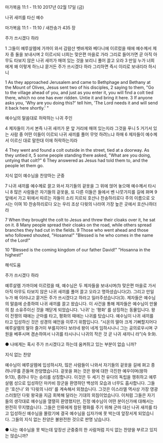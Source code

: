 마가복음 11:1 - 11:10 
2017년 02월 17일 (금)

나귀 새끼를 타신 예수 



마가복음 11:1 - 11:10 / 새찬송가 435 장


주가 쓰시겠다 하라 

1 그들이 예루살렘에 가까이 와서 감람산 벳바게와 베다니에 이르렀을 때에 예수께서 제자 중 둘을 보내시며 2 이르시되 너희는 맞은편 마을로 가라 그리로 들어가면 곧 아직 아무도 타보지 않은 나귀 새끼가 매여 있는 것을 보리니 풀어 끌고 오라 3 만일 누가 너희에게 왜 이렇게 하느냐 묻거든 주가 쓰시겠다 하라 그리하면 즉시 이리로 보내리라 하시니 

1 As they approached Jerusalem and came to Bethphage and Bethany at the Mount of Olives, Jesus sent two of his disciples, 2 saying to them, "Go to the village ahead of you, and just as you enter it, you will find a colt tied there, which no one has ever ridden. Untie it and bring it here. 3 If anyone asks you, 'Why are you doing this?' tell him, 'The Lord needs it and will send it back here shortly.' " 

예수님의 말씀대로 허락하는 나귀 주인 

4 제자들이 가서 본즉 나귀 새끼가 문 앞 거리에 매여 있는지라 그것을 푸니 5 거기서 있는 사람 중 어떤 이들이 이르되 나귀 새끼를 풀어 무엇 하려느냐 하매 6 제자들이 예수께서 이르신 대로 말한대 이에 허락하는지라 

4 They went and found a colt outside in the street, tied at a doorway. As they untied it, 5 some people standing there asked, "What are you doing, untying that colt?" 6 They answered as Jesus had told them to, and the people let them go. 

지식 없이 예수님을 찬양하는 군중 

7 나귀 새끼를 예수께로 끌고 와서 자기들의 겉옷을 그 위에 얹어 놓으매 예수께서 타시니 8 많은 사람들은 자기들의 겉옷을, 또 다른 이들은 들에서 벤 나뭇가지를 길에 펴며 9 앞에서 가고 뒤에서 따르는 자들이 소리 지르되 호산나 찬송하리로다 주의 이름으로 오시는 이여 10 찬송하리로다 오는 우리 조상 다윗의 나라여 가장 높은 곳에서 호산나하더라 

7 When they brought the colt to Jesus and threw their cloaks over it, he sat on it. 8 Many people spread their cloaks on the road, while others spread branches they had cut in the fields. 9 Those who went ahead and those who followed shouted, "Hosanna!" "Blessed is he who comes in the name of the Lord!"

10 "Blessed is the coming kingdom of our father David!" "Hosanna in the highest!"

해석도움





주가 쓰시겠다 하라 

예루살렘 가까이에 이르렀을 때, 예수님은 두 제자들을 보내시며(1) 맞은편 마을로 가서 아직 아무도 타보지 않은 나귀 새끼를 풀어 끌고 오라고 명하셨습니다(2). 그리고 만일 누가 왜 이러냐고 묻거든 주가 쓰시겠다고 하라고 일러주셨습니다(3). 제자들은 예수님의 말씀에 순종하여 나귀 새끼를 끌고 왔습니다. 이 사건을 통해 제자들은 예수님이 만물의 참 소유주이신 것을 깨닫게 되었습니다. ‘나귀’ 는 ‘평화’ 를 상징하는 동물입니다. 왕이 전쟁의 때에는 군마를 타고, 평화의 때에는 나귀를 탔습니다. 예수님이 나귀 새끼를 타고 입성하신 것은 성경의 예언을 이루기 위함입니다. “시온의 딸아 크게 기뻐할지어다 예루살렘의 딸아 즐거이 부를지어다 보라네 왕이 네게 임하시나니 그는 공의로우시며 구원을 베푸시며 겸손하여서 나귀를 타시나니 나귀의 작은 것 곧 나귀 새끼니 라”(슥 9:9). 

● 나에게는 혹시 주가 쓰시겠다고 하는데 움켜쥐고 있는 부분이 없습 니까? 


지식 없는 찬양 

예수님이 예루살렘에 입성하시자, 많은 사람들이 나와서 자기들의 겉옷을 길에 펴고 종려나무를 흔들며 찬양했습니다. 겉옷을 펴는 것은 왕에 대한 극진한 예우이며(왕하 9:13), 종려나 무는 승리를 상징합니다. 이것은 두 세기 전 유다의 독립을 쟁취하고 예루살렘 성으로 입성하던 마카비 장군을 환영하던 백성의 모습과 너무도 흡사합니다. 그들은 ‘호산나’ 와 ‘다윗의 나라’ 를 계속해서 외쳤습니다. 그것은 이스라엘 역사상 가장 영광스러웠던 다윗 왕국을 지금 회복해 달라는 기대의 외침이었습니다. 이처럼 그들은 자기들의 생각대로 예수님을 열렬히 환영했지만, 진정 예수님이 어떤 분이신가에 대해서는 완전히 무지했습니다. 그들은 인류에게 참된 평화를 주기 위해 군마 대신 나귀 새끼를 타고 입성하신 예수님을 몰랐기에 결국 예수님을 십자가에 못 박는데 앞장서게 되었습니다. 그들의 지식 없는 찬양은 불완전한 것으로 판명 났습니다. 

● 나는 예수님을 못 박는데 앞장선 군중중의 한 사람처럼 지식 없는 찬양을 부르고 있지는 않습니까?
